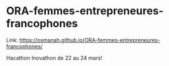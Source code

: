 # ORA-femmes-entrepreneures-francophones

Link:
https://osmanah.github.io/ORA-femmes-entrepreneures-francophones/

Hacathon Inovathon de 22 au 24 mars! 
